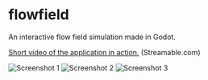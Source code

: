 # flowfield
An interactive flow field simulation made in Godot.

 [Short video of the application in action.](https://streamable.com/rdaroj) (Streamable.com)

![Screenshot 1](/screenshots/1.png)
![Screenshot 2](/screenshots/2.png)
![Screenshot 3](/screenshots/3.png)
